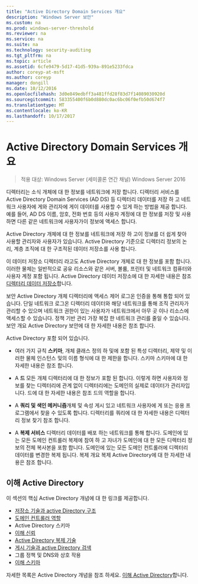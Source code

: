 ```yaml
---
title: "Active Directory Domain Services 개요"
description: "Windows Server 보안"
ms.custom: na
ms.prod: windows-server-threshold
ms.reviewer: na
ms.service: na
ms.suite: na
ms.technology: security-auditing
ms.tgt_pltfrm: na
ms.topic: article
ms.assetid: 6cfe9479-5d17-41d5-939a-891e5233fdca
author: coreyp-at-msft
ms.author: coreyp
manager: dongill
ms.date: 10/12/2016
ms.openlocfilehash: 3d0e849edbff3a481ffd28f83d7f14089030920d
ms.sourcegitcommit: 583355400f6b0d880dc0ac6bc06f0efb50d674f7
ms.translationtype: MT
ms.contentlocale: ko-KR
ms.lasthandoff: 10/17/2017
---
```

# <a name="active-directory-domain-services-overview"></a>Active Directory Domain Services 개요

>적용 대상: Windows Server (세미콜론 연간 채널) Windows Server 2016
  
디렉터리는 소식 개체에 대 한 정보를 네트워크에 저장 합니다. 디렉터리 서비스를 Active Directory Domain Services (AD DS) 등 디렉터리 데이터를 저장 하 고 네트워크 사용자에 게와 관리자에 게이 데이터를 사용할 수 있게 하는 방법을 제공 합니다. 예를 들어, AD DS 이름, 암호, 전화 번호 등의 사용자 계정에 대 한 정보를 저장 및 사용 하면 다른 같은 네트워크에 사용자가이 정보에 액세스 합니다.  
  
Active Directory 개체에 대 한 정보를 네트워크에 저장 하 고이 정보를 더 쉽게 찾아 사용할 관리자와 사용자가 있습니다. Active Directory 기준으로 디렉터리 정보의 논리, 계층 조직에 대 한 구조적된 데이터 저장소를 사용 합니다.  
  
이 데이터 저장소 디렉터리 라고도 Active Directory 개체로 대 한 정보를 포함 합니다. 이러한 물체는 일반적으로 공유 리소스와 같은 서버, 볼륨, 프린터 및 네트워크 컴퓨터와 사용자 계정 포함 됩니다. Active Directory 데이터 저장소에 대 한 자세한 내용은 참조 [디렉터리 데이터 저장소](https://technet.microsoft.com/library/cc736627(v=ws.10).aspx)합니다.  
  
보안 Active Directory 개체 디렉터리에 액세스 제어 로그온 인증을 통해 통합 되어 있습니다. 단일 네트워크 로그온 디렉터리 데이터와 해당 네트워크를 통해 조직 관리자가 관리할 수 있으며 네트워크 권한이 있는 사용자가 네트워크에서 아무 곳 이나 리소스에 액세스할 수 있습니다. 정책 기반 관리 가장 복잡 한 네트워크 관리를 줄일 수 있습니다. 보안 개요 Active Directory 보안에 대 한 자세한 내용은 참조 합니다.  
  
Active Directory 포함 되어 있습니다.  
* 여러 가지 규칙 **스키마**, 개체 클래스 정의 하 및에 포함 된 특성 디렉터리, 제약 및 이러한 물체 인스턴스 및의 이름 형식에 대 한 제한을 합니다. 스키마 스키마에 대 한 자세한 내용은 참조 합니다.  
  
  
* A **드** 모든 개체 디렉터리에 대 한 정보가 포함 된 합니다. 이렇게 하면 사용자와 정보를 찾는 디렉터리에 관계 없이 디렉터리에는 도메인의 실제로 데이터가 관리자입니다. 드에 대 한 자세한 내용은 참조 드의 역할을 합니다.  
  
  
* A **쿼리 및 색인 메커니즘**개체 및 속성 게시 있고 네트워크 사용자에 게 또는 응용 프로그램에서 찾을 수 있도록 합니다. 디렉터리를 쿼리에 대 한 자세한 내용은 디렉터리 정보 찾기 참조 합니다.  
  
  
* A **복제 서비스** 디렉터리 데이터를 배포 하는 네트워크를 통해 합니다. 도메인에 있는 모든 도메인 컨트롤러 복제에 참여 하 고 자녀가 도메인에 대 한 모든 디렉터리 정보의 전체 복사본을 포함 합니다. 도메인에 있는 모든 도메인 컨트롤러에 디렉터리 데이터를 변경한 복제 됩니다. 복제 개요 복제 Active Directory에 대 한 자세한 내용은 참조 합니다.  
  
## <a name="understanding-active-directory"></a>이해 Active Directory  
 이 섹션의 핵심 Active Directory 개념에 대 한 링크를 제공합니다.  
   
* [저장소 기술과 active Directory 구조](https://technet.microsoft.com/library/cc759186(v=ws.10).aspx)  
* [도메인 컨트롤러 역할](https://technet.microsoft.com/library/cc786438(v=ws.10).aspx)   
* Active Directory 스키마   
* [이해 신뢰](https://technet.microsoft.com/library/cc771294(v=ws.10).aspx)   
* [Active Directory 복제 기술](https://technet.microsoft.com/library/cc786438(v=ws.10).aspx)   
* [게시 기술과 active Directory 검색](https://technet.microsoft.com/library/cc775686(v=ws.10).aspx)   
* 그룹 정책 및 DNS와 상호 작용   
* [이해 스키마](https://technet.microsoft.com/library/cc759402(v=ws.10).aspx)   
  
자세한 목록은 Active Directory 개념을 참조 하세요. [이해 Active Directory](https://technet.microsoft.com/library/cc781408(v=ws.10).aspx)합니다.   

